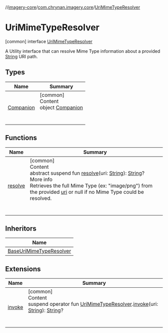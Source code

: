 //[imagery-core](../../../index.md)/[com.chrynan.imagery.core](../index.md)/[UriMimeTypeResolver](index.md)



# UriMimeTypeResolver  
 [common] interface [UriMimeTypeResolver](index.md)

A Utility interface that can resolve Mime Type information about a provided [String](https://kotlinlang.org/api/latest/jvm/stdlib/kotlin/-string/index.html) URI path.

   


## Types  
  
|  Name |  Summary | 
|---|---|
| <a name="com.chrynan.imagery.core/UriMimeTypeResolver.Companion///PointingToDeclaration/"></a>[Companion](-companion/index.md)| <a name="com.chrynan.imagery.core/UriMimeTypeResolver.Companion///PointingToDeclaration/"></a>[common]  <br>Content  <br>object [Companion](-companion/index.md)  <br><br><br>|


## Functions  
  
|  Name |  Summary | 
|---|---|
| <a name="com.chrynan.imagery.core/UriMimeTypeResolver/resolve/#kotlin.String/PointingToDeclaration/"></a>[resolve](resolve.md)| <a name="com.chrynan.imagery.core/UriMimeTypeResolver/resolve/#kotlin.String/PointingToDeclaration/"></a>[common]  <br>Content  <br>abstract suspend fun [resolve](resolve.md)(uri: [String](https://kotlinlang.org/api/latest/jvm/stdlib/kotlin/-string/index.html)): [String](https://kotlinlang.org/api/latest/jvm/stdlib/kotlin/-string/index.html)?  <br>More info  <br>Retrieves the full Mime Type (ex: "image/png") from the provided [uri](resolve.md) or null if no Mime Type could be resolved.  <br><br><br>|


## Inheritors  
  
|  Name | 
|---|
| <a name="com.chrynan.imagery.core/BaseUriMimeTypeResolver///PointingToDeclaration/"></a>[BaseUriMimeTypeResolver](../-base-uri-mime-type-resolver/index.md)|


## Extensions  
  
|  Name |  Summary | 
|---|---|
| <a name="com.chrynan.imagery.core//invoke/com.chrynan.imagery.core.UriMimeTypeResolver#kotlin.String/PointingToDeclaration/"></a>[invoke](../invoke.md)| <a name="com.chrynan.imagery.core//invoke/com.chrynan.imagery.core.UriMimeTypeResolver#kotlin.String/PointingToDeclaration/"></a>[common]  <br>Content  <br>suspend operator fun [UriMimeTypeResolver](index.md).[invoke](../invoke.md)(uri: [String](https://kotlinlang.org/api/latest/jvm/stdlib/kotlin/-string/index.html)): [String](https://kotlinlang.org/api/latest/jvm/stdlib/kotlin/-string/index.html)?  <br><br><br>|

